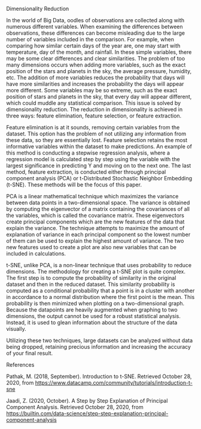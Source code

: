 Dimensionality Reduction

In the world of Big Data, oodles of observations are collected along with numerous different variables. When examining the differences between observations, these differences can become misleading due to the large number of variables included in the comparison. For example, when comparing how similar certain days of the year are, one may start with temperature, day of the month, and rainfall. In these simple variables, there may be some clear differences and clear similarities. The problem of too many dimensions occurs when adding more variables, such as the exact position of the stars and planets in the sky, the average pressure, humidity, etc. The addition of more variables reduces the probability that days will have more similarities and increases the probability the days will appear more different. Some variables may be so extreme, such as the exact position of stars and planets in the sky, that every day will appear different, which could muddle any statistical comparison. This issue is solved by dimensionality reduction. The reduction in dimensionality is achieved in three ways: feature elimination, feature selection, or feature extraction. 

Feature elimination is at it sounds, removing certain variables from the dataset. This option has the problem of not utilizing any information from these data, so they are essentially lost. Feature selection retains the most informative variables within the dataset to make predictions. An example of this method is conducting a stepwise regression analysis, where a regression model is calculated step by step using the variable with the largest significance in predicting Y and moving on to the next one. The last method, feature extraction, is conducted either through principal component analysis (PCA) or t-Distributed Stochastic Neighbor Embedding (t-SNE). These methods will be the focus of this paper. 
	
PCA is a linear mathematical technique which maximizes the variance between data points in a two-dimensional space. The variance is obtained by computing the eigenvector of a matrix containing the covariances of all the variables, which is called the covariance matrix. These eigenvectors create principal components which are the new features of the data that explain the variance. The technique attempts to maximize the amount of explanation of variance in each principal component so the lowest number of them can be used to explain the highest amount of variance. The two new features used to create a plot are also new variables that can be included in calculations.

t-SNE, unlike PCA, is a non-linear technique that uses probability to reduce dimensions. The methodology for creating a t-SNE plot is quite complex. The first step is to compute the probability of similarity in the original dataset and then in the reduced dataset. This similarity probability is computed as a conditional probability that a point is in a cluster with another in accordance to a normal distribution where the first point is the mean. This probability is then minimized when plotting on a two-dimensional graph. Because the datapoints are heavily augmented when graphing to two dimensions, the output cannot be used for a robust statistical analysis. Instead, it is used to glean information about the structure of the data visually. 

Utilizing these two techniques, large datasets can be analyzed without data being dropped, retaining precious information and increasing the accuracy of your final result.


References

Pathak, M. (2018, September). Introduction to t-SNE. Retrieved October 28, 2020, from https://www.datacamp.com/community/tutorials/introduction-t-sne

Jaadi, Z. (2020, October). A Step by Step Explanation of Principal Component Analysis. Retrieved October 28, 2020, from https://builtin.com/data-science/step-step-explanation-principal-component-analysis




